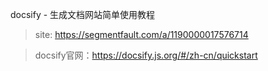 docsify - 生成文档网站简单使用教程
> site: https://segmentfault.com/a/1190000017576714

> docsify官网：https://docsify.js.org/#/zh-cn/quickstart